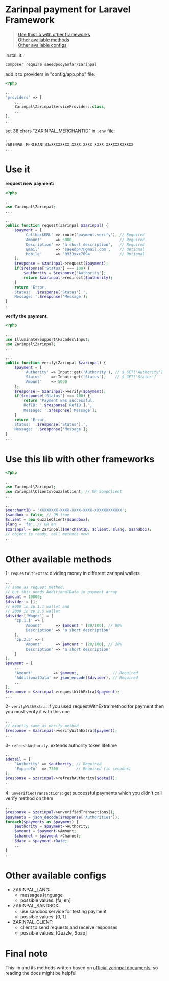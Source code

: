 # **Zarinpal payment for Laravel Framework**

> [Use this lib with other frameworks](#use-this-lib-with-other-frameworks)<br>
> [Other available methods](#other-available-methods)<br>
> [Other available configs](#other-available-configs)<br>

install it:

```shell
composer require saeedpooyanfar/zarinpal
```

add it to providers in "config/app.php" file:

```php
<?php

...
'providers' => [
    ...
    Zarinpal\ZarinpalServiceProvider::class,
    ...
],
...
```

set 36 chars "ZARINPAL_MERCHANTID" in `.env` file:

```
...
ZARINPAL_MERCHANTID=XXXXXXXX-XXXX-XXXX-XXXX-XXXXXXXXXXXX
...
```

# **Use it**

**request new payment:**

```php
<?php

...
use Zarinpal\Zarinpal;
...

...
public function request(Zarinpal $zarinpal) {
    $payment = [
        'CallbackURL' => route('payment.verify'), // Required
        'Amount'      => 5000,                    // Required
        'Description' => 'a short description',   // Required
        'Email'       => 'saeedp47@gmail.com',    // Optional
        'Mobile'      => '0933xxx7694'            // Optional
    ];
    $response = $zarinpal->request($payment);
    if($response['Status'] === 100) {
        $authority = $response['Authority'];
        return $zarinpal->redirect($authority);
    }
    return 'Error,
    Status: '.$response['Status'].',
    Message: '.$response['Message'];
}
...
```

**verify the payment:**

```php
<?php

...
use Illuminate\Support\Facades\Input;
use Zarinpal\Zarinpal;
...

...
public function verify(Zarinpal $zarinpal) {
    $payment = [
        'Authority' => Input::get('Authority'), // $_GET['Authority']
        'Status'    => Input::get('Status'),    // $_GET['Status']
        'Amount'    => 5000
    ];
    $response = $zarinpal->verify($payment);
    if($response['Status'] === 100) {
        return 'Payment was successful,
        RefID: '.$response['RefID'].',
        Message: '.$response['Message'];
    }
    return 'Error,
    Status: '.$response['Status'].',
    Message: '.$response['Message'];
}
...
```

# **Use this lib with other frameworks**

```php
<?php

...
use Zarinpal\Zarinpal;
use Zarinpal\Clients\GuzzleClient; // OR SoapClient
...

...
$merchantID = 'XXXXXXXX-XXXX-XXXX-XXXX-XXXXXXXXXXXX';
$sandbox = false; // OR true
$client = new GuzzleClient($sandbox);
$lang = 'fa'; // OR en
$zarinpal = new Zarinpal($merchantID, $client, $lang, $sandbox);
// object is ready, call methods now!
...
```

# **Other available methods**

1- `requestWithExtra`:
dividing money in different zarinpal wallets
```php
...
// same as request method,
// but this needs AdditionalData in payment array
$amount = 10000;
$divider = [];
// 8000 in zp.1.1 wallet and
// 2000 in zp.2.5 wallet
$divider['Wages'] = [
    'zp.1.1' => [
        'Amount'      => $amount * (80/100), // 80%
        'Description' => 'a short description'
    ],
    'zp.2.5' => [
        'Amount'      => $amount * (20/100), // 20%
        'Description' => 'a short description'
    ]
];
$payment = [
    ...
    'Amount'         => $amount,               // Required
    'AdditionalData' => json_encode($divider), // Required
    ...
];
$response = $zarinpal->requestWithExtra($payment);
...
```

2- `verifyWithExtra`:
if you used requestWithExtra method for payment then you must verify it with this one
```php
...
// exactly same as verify method
$response = $zarinpal->verifyWithExtra($payment);
...

```

3- `refreshAuthority`:
extends authority token lifetime
```php
...
$detail = [
    'Authority' => $authority, // Required
    'ExpireIn'  => 7200        // Required (in secodns)
];
$response = $zarinpal->refreshAuthority($detail);
...
```

4- `unverifiedTransactions`:
get successful payments which you didn't call verify method on them
```php
...
$response = $zarinpal->unverifiedTransactions();
$payments = json_decode($response['Authorities']);
foreach($payments as $payment) {
    $authority = $payment->Authority;
    $amount = $payment->Amount;
    $channel = $payment->Channel;
    $date = $payment->Date;
    ...
}
...
```

# **Other available configs**

* ZARINPAL_LANG:
    * messages language
    * possible values: [fa, en]
* ZARINPAL_SANDBOX:
    * use sandbox service for testing payment
    * possible values: [0, 1]
* ZARINPAL_CLIENT:
    * client to send requests and receive responses
    * possible values: [Guzzle, Soap]

# **Final note**

This lib and its methods written based on
[official zarinpal documents](https://github.com/ZarinPal-Lab/Documentation-PaymentGateway),
so reading the docs might be helpful
